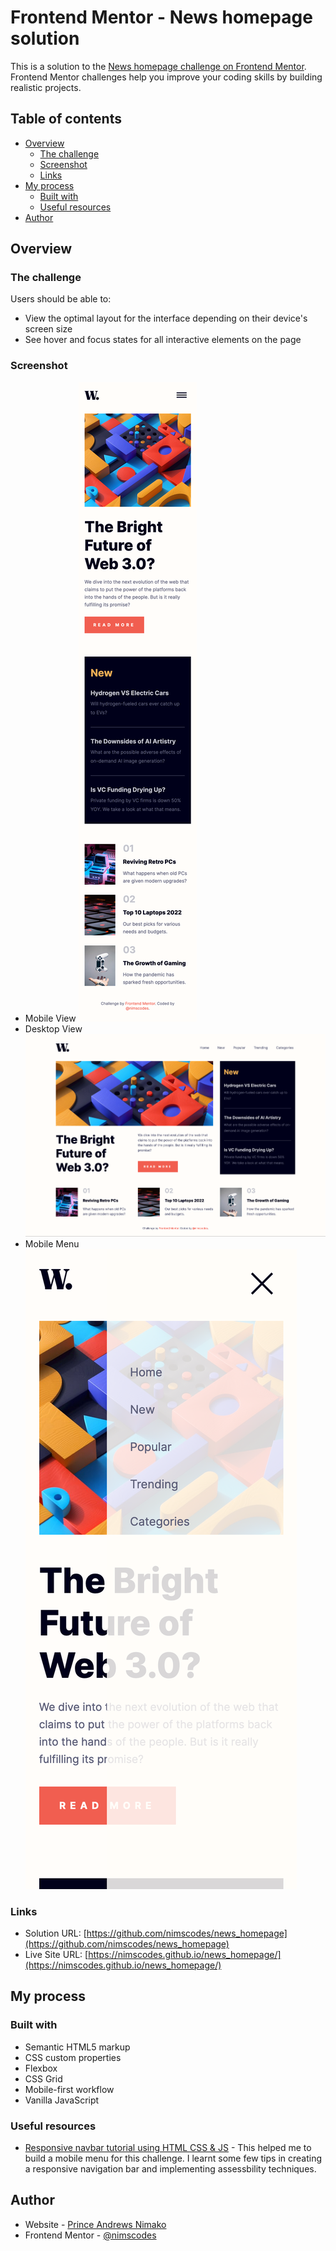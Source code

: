 # Frontend Mentor - News homepage solution

This is a solution to the [News homepage challenge on Frontend Mentor](https://www.frontendmentor.io/challenges/news-homepage-H6SWTa1MFl). Frontend Mentor challenges help you improve your coding skills by building realistic projects. 

## Table of contents

- [Overview](#overview)
  - [The challenge](#the-challenge)
  - [Screenshot](#screenshot)
  - [Links](#links)
- [My process](#my-process)
  - [Built with](#built-with)
  - [Useful resources](#useful-resources)
- [Author](#author)

## Overview

### The challenge

Users should be able to:

- View the optimal layout for the interface depending on their device's screen size
- See hover and focus states for all interactive elements on the page

### Screenshot

- Mobile View
![Mobile View](./assets/images/mobile-view.png)
- Desktop View
![Desktop View](./assets/images/desktop-view.png)
- Mobile Menu
![Mobile Menu](./assets/images/mobile-menu.png)

### Links

- Solution URL: [https://github.com/nimscodes/news_homepage](https://github.com/nimscodes/news_homepage)
- Live Site URL: [https://nimscodes.github.io/news_homepage/](https://nimscodes.github.io/news_homepage/)

## My process

### Built with

- Semantic HTML5 markup
- CSS custom properties
- Flexbox
- CSS Grid
- Mobile-first workflow
- Vanilla JavaScript

### Useful resources

- [Responsive navbar tutorial using HTML CSS & JS](https://www.youtube.com/watch?v=HbBMp6yUXO0) - This helped me to build a mobile menu for this challenge. I learnt some few tips in creating a responsive navigation bar and implementing assessbility techniques.

## Author

- Website - [Prince Andrews Nimako](https://nimscodes.vercel.app/)
- Frontend Mentor - [@nimscodes](https://www.frontendmentor.io/profile/nimscodes)

